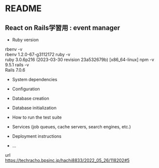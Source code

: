 # README

## React on Rails学習用 : event manager

* Ruby version

rbenv -v  
rbenv 1.2.0-67-g3112172
ruby -v  
ruby 3.0.6p216 (2023-03-30 revision 23a532679b) [x86_64-linux]
npm -v  
9.5.1
rails -v  
Rails 7.0.6


* System dependencies

* Configuration

* Database creation

* Database initialization

* How to run the test suite

* Services (job queues, cache servers, search engines, etc.)

* Deployment instructions

* ...

url  
<https://techracho.bpsinc.jp/hachi8833/2022_05_26/118202#5>
